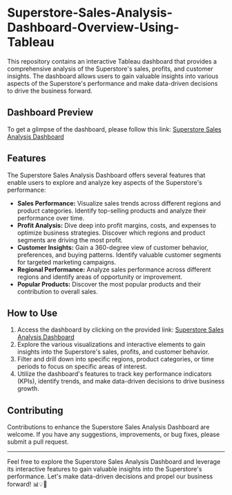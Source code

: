 # Superstore-Sales-Analysis-Dashboard-Overview-Using-Tableau


This repository contains an interactive Tableau dashboard that provides a comprehensive analysis of the Superstore's sales, profits, and customer insights. The dashboard allows users to gain valuable insights into various aspects of the Superstore's performance and make data-driven decisions to drive the business forward.

## Dashboard Preview

To get a glimpse of the dashboard, please follow this link: [Superstore Sales Analysis Dashboard](https://public.tableau.com/views/SuperstoreSalesDashboardOverviewDarkBG/SalesDashboard?:language=en-GB&:display_count=n&:origin=viz_share_link)

## Features

The Superstore Sales Analysis Dashboard offers several features that enable users to explore and analyze key aspects of the Superstore's performance:

- **Sales Performance:** Visualize sales trends across different regions and product categories. Identify top-selling products and analyze their performance over time.
- **Profit Analysis:** Dive deep into profit margins, costs, and expenses to optimize business strategies. Discover which regions and product segments are driving the most profit.
- **Customer Insights:** Gain a 360-degree view of customer behavior, preferences, and buying patterns. Identify valuable customer segments for targeted marketing campaigns.
- **Regional Performance:** Analyze sales performance across different regions and identify areas of opportunity or improvement.
- **Popular Products:** Discover the most popular products and their contribution to overall sales.

## How to Use

1. Access the dashboard by clicking on the provided link: [Superstore Sales Analysis Dashboard](https://public.tableau.com/views/SuperstoreSalesDashboardOverviewDarkBG/SalesDashboard?:language=en-GB&:display_count=n&:origin=viz_share_link)
2. Explore the various visualizations and interactive elements to gain insights into the Superstore's sales, profits, and customer behavior.
3. Filter and drill down into specific regions, product categories, or time periods to focus on specific areas of interest.
4. Utilize the dashboard's features to track key performance indicators (KPIs), identify trends, and make data-driven decisions to drive business growth.

## Contributing

Contributions to enhance the Superstore Sales Analysis Dashboard are welcome. If you have any suggestions, improvements, or bug fixes, please submit a pull request.

----

Feel free to explore the Superstore Sales Analysis Dashboard and leverage its interactive features to gain valuable insights into the Superstore's performance. Let's make data-driven decisions and propel our business forward! 📊💡🚀
